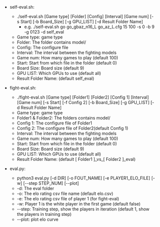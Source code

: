 - self-eval.sh:
    - ./self-eval.sh [Game type] [Folder] [Config] [Interval] [Game num] [-s Start] [-b Board_Size] [-g GPU_LIST]  [-d Result Folder Name]
        - e.g. ./self-eval.sh go go_gbaz_n16_L go_az_L.cfg 15 100 -s 0 -b 9 -g 0123 -d self_eval
    - Game type: game type
    - Folder: The folder contains model/
    - Config: The configure file
    - Interval: The interval between the fighting models
    - Game num: How many games to play (default 100)
    - Start: Start from which file in the folder (default 0)
    - Board Size: Board size (default 9)
    - GPU LIST: Which GPUs to use (default all)
    - Result Folder Name: (default self_eval)

- fight-eval.sh:
    - ./fight-eval.sh [Game type] [Folder1] [Folder2] [Config 1] [Interval] [Game num] [-s Start] [-f Config 2] [-b Board_Size] [-g GPU_LIST] [-d Result Folder Name]
    - Game type: game type
    - Folder1 & Folder2: The folders contains model/
    - Config 1: The configure file of Folder1
    - Config 2: The configure file of Folder2(default Config 1)
    - Interval: The interval between the fighting models
    - Game num: How many games to play (default 100)
    - Start: Start from which file in the folder (default 0)
    - Board Size: Board size (default 9)
    - GPU LIST: Which GPUs to use (default all)
    - Result Folder Name: (default [ Folder1 ]\_vs\_[ Folder2 ]\_eval)

- eval.py:
    - python3 eval.py [-d DIR] [-o FOUT_NAME] [-e PLAYER1_ELO_FILE] [-w] [--step STEP_NUM] [--plot]
    - -d: The eval folder
    - -o: The elo rating csv file name (default elo.csv)
    - -e: The elo rating csv file of player 1 (for fight-eval)
    - -w: Player 1 is the white player in the first game (default false)
    - --step: Training step, show the players in iteration (default 1, show the players in training step)
    - --plot: plot elo curve
